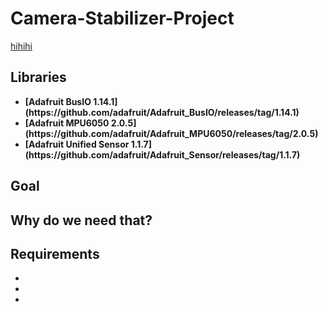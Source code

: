 # Camera-Stabilizer-Project

[hihihi](https://www.youtube.com/watch?v=uvTcd-VlM64&ab_channel=Coderama)
<h2> Libraries </h2>
<b>
<ul>
  <li>[Adafruit BusIO 1.14.1](https://github.com/adafruit/Adafruit_BusIO/releases/tag/1.14.1)</li>
  <li>[Adafruit MPU6050 2.0.5](https://github.com/adafruit/Adafruit_MPU6050/releases/tag/2.0.5)</li>
  <li>[Adafruit Unified Sensor 1.1.7](https://github.com/adafruit/Adafruit_Sensor/releases/tag/1.1.7)</li>
</ul>
</b>

<h2> Goal </h2>
<p></p>

<h2> Why do we need that? </h2>
<p></p>

<h2> Requirements </h2>
<p></p>
<b>
<ul>
  <li></li>
  <li></li>
  <li></li>
</ul>
</b>
